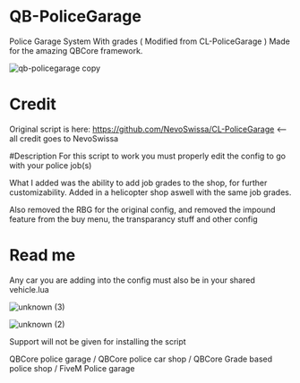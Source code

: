 # QB-PoliceGarage
Police Garage System With grades ( Modified from CL-PoliceGarage ) Made for the amazing QBCore framework.

![qb-policegarage copy](https://user-images.githubusercontent.com/91357757/167039816-bf63af8c-97dd-4725-ab05-aaf7d5051e46.png)
# Credit

Original script is here: https://github.com/NevoSwissa/CL-PoliceGarage <-- all credit goes to NevoSwissa

#Description
For this script to work you must properly edit the config to go with your police job(s)

What I added was the ability to add job grades to the shop, for further customizability. Added in a helicopter shop aswell with the same job grades.

Also removed the RBG for the original config, and removed the impound feature from the buy menu, the transparancy stuff and other config

# Read me
Any car you are adding into the config must also be in your shared vehicle.lua

![unknown (3)](https://user-images.githubusercontent.com/91357757/168119678-74ec2d0f-331e-407d-88b9-470ffea00d4f.png)

![unknown (2)](https://user-images.githubusercontent.com/91357757/168119698-f78643dc-4874-4013-a380-e6ff8a1d684a.png)

Support will not be given for installing the script

QBCore police garage / QBCore police car shop / QBCore Grade based police shop / FiveM Police garage
